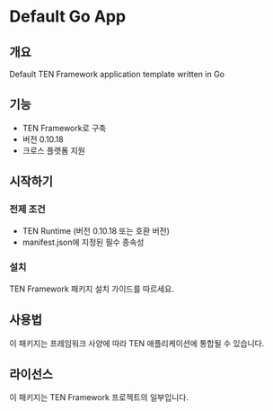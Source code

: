 # Default Go App

## 개요

Default TEN Framework application template written in Go

## 기능

- TEN Framework로 구축
- 버전 0.10.18
- 크로스 플랫폼 지원

## 시작하기

### 전제 조건

- TEN Runtime (버전 0.10.18 또는 호환 버전)
- manifest.json에 지정된 필수 종속성

### 설치

TEN Framework 패키지 설치 가이드를 따르세요.

## 사용법

이 패키지는 프레임워크 사양에 따라 TEN 애플리케이션에 통합될 수 있습니다.

## 라이선스

이 패키지는 TEN Framework 프로젝트의 일부입니다.
